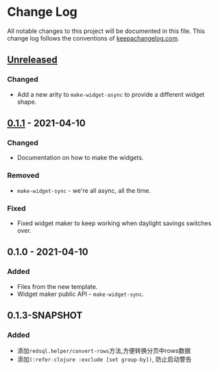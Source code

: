 # Change Log
All notable changes to this project will be documented in this file. This change log follows the conventions of [keepachangelog.com](http://keepachangelog.com/).

## [Unreleased]
### Changed
- Add a new arity to `make-widget-async` to provide a different widget shape.

## [0.1.1] - 2021-04-10
### Changed
- Documentation on how to make the widgets.

### Removed
- `make-widget-sync` - we're all async, all the time.

### Fixed
- Fixed widget maker to keep working when daylight savings switches over.

## 0.1.0 - 2021-04-10
### Added
- Files from the new template.
- Widget maker public API - `make-widget-sync`.

## 0.1.3-SNAPSHOT
### Added
- 添加`redsql.helper/convert-rows`方法,方便转换分页中rows数据
- 添加`(:refer-clojure :exclude [set group-by])`, 防止启动警告

[Unreleased]: https://github.com/your-name/red-db/compare/0.1.1...HEAD
[0.1.1]: https://github.com/your-name/red-db/compare/0.1.0...0.1.1
